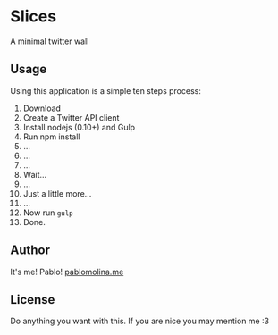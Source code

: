 # Slices
A minimal twitter wall

## Usage

Using this application is a simple ten steps process:

1. Download
2. Create a Twitter API client
2. Install nodejs (0.10+) and Gulp
3. Run npm install
4. ...
5. ...
6. ...
7. Wait...
8. ...
8. Just a little more...
9. ...
9. Now run `gulp`
10. Done.

## Author

It's me! Pablo!
[pablomolina.me](http://pablomolina.me)

## License

Do anything you want with this.
If you are nice you may mention me :3
